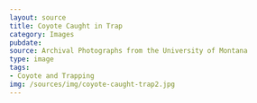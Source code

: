 ```yaml
---
layout: source
title: Coyote Caught in Trap
category: Images
pubdate: 
source: Archival Photographs from the University of Montana 
type: image
tags: 
- Coyote and Trapping
img: /sources/img/coyote-caught-trap2.jpg
---
```


